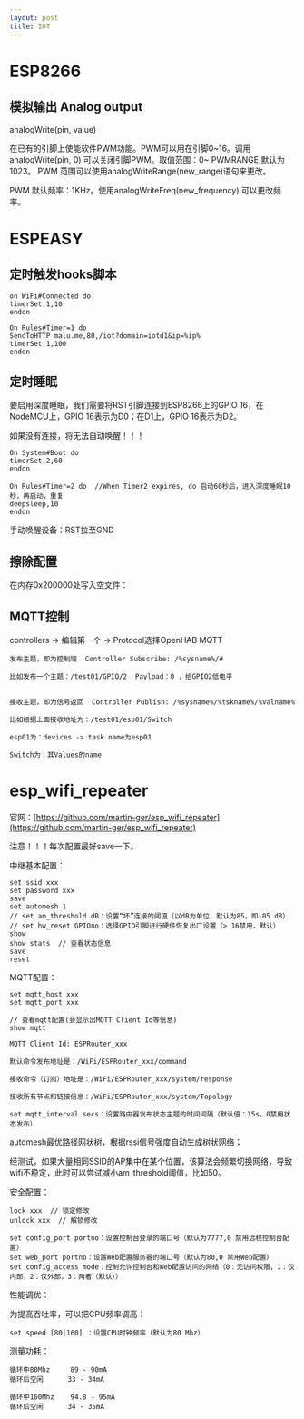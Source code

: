 ```yaml
---
layout: post
title: IOT
---
```


# ESP8266

## 模拟输出 Analog output

analogWrite(pin, value) 

在已有的引脚上使能软件PWM功能。PWM可以用在引脚0~16。调用analogWrite(pin, 0) 可以关闭引脚PWM。取值范围：0~ PWMRANGE,默认为1023。 PWM 范围可以使用analogWriteRange(new_range)语句来更改。

PWM 默认频率：1KHz。使用analogWriteFreq(new_frequency) 可以更改频率。


# ESPEASY

## 定时触发hooks脚本

    on WiFi#Connected do
    timerSet,1,10
    endon

    On Rules#Timer=1 do
    SendToHTTP malu.me,80,/iot?domain=iotd1&ip=%ip%
    timerSet,1,100
    endon

## 定时睡眠

要启用深度睡眠，我们需要将RST引脚连接到ESP8266上的GPIO 16，在NodeMCU上，GPIO 16表示为D0；在D1上，GPIO 16表示为D2。

如果没有连接，将无法自动唤醒！！！

    On System#Boot do
    timerSet,2,60
    endon

    On Rules#Timer=2 do  //When Timer2 expires, do 启动60秒后，进入深度睡眠10秒，再启动，重复
    deepsleep,10
    endon

手动唤醒设备：RST拉至GND

## 擦除配置

在内存0x200000处写入空文件：



## MQTT控制

controllers -> 编辑第一个 -> Protocol选择OpenHAB MQTT

    发布主题，即为控制端  Controller Subscribe: /%sysname%/# 

    比如发布一个主题：/test01/GPIO/2  Payload：0 ，给GPIO2低电平


    接收主题，即为信号返回  Controller Publish: /%sysname%/%tskname%/%valname%

    比如根据上面接收地址为：/test01/esp01/Switch 

    esp01为：devices -> task name为esp01

    Switch为：其Values的name

# esp_wifi_repeater

官网：[https://github.com/martin-ger/esp_wifi_repeater](https://github.com/martin-ger/esp_wifi_repeater)

注意！！！每次配置最好save一下。

中继基本配置：

    set ssid xxx
    set password xxx
    save
    set automesh 1
    // set am_threshold dB：设置“坏”连接的阈值（以dB为单位，默认为85，即-85 dB）
    // set hw_reset GPIOno：选择GPIO引脚进行硬件恢复出厂设置（> 16禁用，默认）
    show
    show stats  // 查看状态信息
    save
    reset

MQTT配置：

    set mqtt_host xxx
    set mqtt_port xxx

    // 查看mqtt配置(会显示出MQTT Client Id等信息)
    show mqtt

    MQTT Client Id: ESPRouter_xxx

    默认命令发布地址是：/WiFi/ESPRouter_xxx/command

    接收命令（订阅）地址是：/WiFi/ESPRouter_xxx/system/response

    接收所有节点和链接信息：/WiFi/ESPRouter_xxx/system/Topology

    set mqtt_interval secs：设置路由器发布状态主题的时间间隔（默认值：15s，0禁用状态发布）

automesh最优路径网状树，根据rssi信号强度自动生成树状网络；

经测试，如果大量相同SSID的AP集中在某个位置，该算法会频繁切换网络，导致wifi不稳定，此时可以尝试减小am_threshold阈值，比如50。

安全配置：

    lock xxx  // 锁定修改
    unlock xxx  // 解锁修改

    set config_port portno：设置控制台登录的端口号（默认为7777,0 禁用远程控制台配置）
    set web_port portno：设置Web配置服务器的端口号（默认为80,0 禁用Web配置）
    set config_access mode：控制允许控制台和Web配置访问的网络（0：无访问权限，1：仅内部，2：仅外部，3：两者（默认））

性能调优：

为提高吞吐率，可以把CPU频率调高：

    set speed [80|160] ：设置CPU时钟频率（默认为80 Mhz）

测量功耗：

    循环中80Mhz     89 - 90mA
    循环后空闲      33 - 34mA

    循环中160Mhz    94.8 - 95mA
    循环后空闲      34 - 35mA